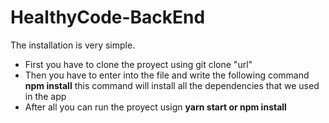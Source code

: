 # HealthyCode-BackEnd

The installation is very simple. 
* First you have to clone the proyect using git clone "url"
* Then you have to enter into the file and write the following command **npm install** this command will install all the dependencies that we used in the app
* After all you can run the proyect usign **yarn start or npm install**
